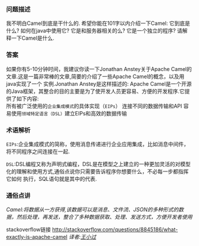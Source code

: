 ### 问题描述

我不明白Camel到底是干什么的.
希望你能在101字以内介绍一下Camel:
    它到底是什么?
    如何在java中使用它?
    它是和服务器相关的么?
    它是一个独立的程序?
请解释一下Camel是什么.

### 答案
如果你有5-10分钟时间，我建议你读一下Jonathan Anstey关于Apache Camel的文章.这是一篇非常棒的文章,简要的介绍了一些Apache Camel的概念，以及用java实现了一个
实例.Jonathan Anstey是这样描述的:
Apache Camel是一个开源的Java框架，其整合的目的主要是为了使开发人员更容易、方便的开发程序.它提供了如下内容:    
    所有被广泛使用的`企业集成模式`的具体实现（`EIPs`）
    连接不同的数据传输和API
    容易使用`领域特定语言（DSL）`建立EIPs和高效的数据传输
    
### 术语解析

`EIPs`:企业集成模式的简称，使用消息传递进行企业应用集成，比如消息中间件，将不同程序之间连接在一起.

`DSL`:DSL编程又称为声明式编程，DSL是在模型之上建立的一种更加灵活的对模型化的理解和使用方式,通俗点说你只需要告诉程序你想要什么，不必每一步都指挥它如何
执行，SQL语句就是其中的代表.

### 通俗点讲

_Camel:将数据从一方获得,该数据可以是消息、文件流、JSON的多种形式的数据，然后处理，再发送，整合了多种数据获取、处理、发送方式，方便开发者使用_


stackoverflow链接
http://stackoverflow.com/questions/8845186/what-exactly-is-apache-camel
_译者:[王小过](https://github.com/whp1473)_
